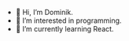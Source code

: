 - 👋 Hi, I’m Dominik.
- 👀 I’m interested in programming.
- 🌱 I’m currently learning React.


<!---
dmnktrb/dmnktrb is a ✨ special ✨ repository because its `README.md` (this file) appears on your GitHub profile.
You can click the Preview link to take a look at your changes.
--->

